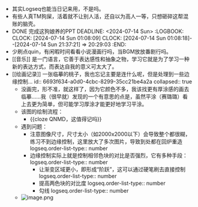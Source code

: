 - 其实Logseq也能当日记来用，不是吗。
- 有些人真TM狗屎，活着就不让别人活，还自以为高人一等，只想砸碎这帮混账的脑壳。
- DONE 完成这狗娘养的PPT
  DEADLINE: <2024-07-14 Sun>
  :LOGBOOK:
  CLOCK: [2024-07-14 Sun 01:08:09]
  CLOCK: [2024-07-14 Sun 01:08:18]--[2024-07-14 Sun 21:37:21] =>  20:29:03
  :END:
- 少刷点quin，有闲暇时间看看小说漫画行吗，当BGM放放番剧行吗。
- [[音乐]] 是一门语言，它善于表达感性和抽象之物，学习它就是为了学习一种新的表达方式，而表达自我的意义可太大了。
- [[绘画记录]] 一张临摹的桃子，我也忘记主要是连什么呢，但是处理到一些边缘控制…
  id:: 6693f634-a0d0-4cbc-8299-35cc21be4a2a
  collapsed:: true
	- 没画完，形不准，就这样了，因为它颜色不多，我该找更有厚涂感的画去临摹……我（很早就）发现的一个有意思的点是，虽然平涂（赛璐璐）看上去更为简单，但可能学习厚涂才能更好地学习平涂。
	- 该图的绘制流程：
		- {{cloze QNMD，这值得记吗}}
	- 遇到问题：
		- 注意图像尺寸，尺寸太小（如2000x2000以下）会导致整个都很糊，练习不到边缘控制，这里放大了多次图片，导致到处都在回炉重造
		  logseq.order-list-type:: number
		- 边缘控制实际上就是控制相邻色块的对比是否强烈，它有多种手段：
		  logseq.order-list-type:: number
			- 让渐变区域更小，即形成“阶跃”，这可以通过硬笔刷去直接控制
			  logseq.order-list-type:: number
			- 提高两色块的对比度
			  logseq.order-list-type:: number
			- 勾线
			  logseq.order-list-type:: number
	- ![image.png](../assets/image_1720974547955_0.png)